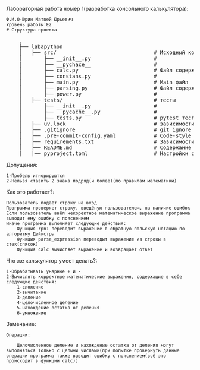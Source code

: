 Лабораторная работа номер 1(разработка консольного калькулятора):

    Ф.И.О-Юрин Матвей Юрьевич
    Уровень работы:E2
    # Структура проекта

 <pre>
    .
    ├── labapython
    │   ├── src/                               # Исходный код
    │       ├── __init__.py                    #
    |       ├── __pychace__                    #
    │       ├── calc.py                        # Файл содержащий в себе функцию вычисляющую выражение
    │       ├── constans.py                    #
    │       ├── main.py                        # Main файл
    │       ├── parsing.py                     # Файл содержащий в себе две функции, преобразующие входные данные
    │       ├── power.py                       #
    │   ├── tests/                             # тесты
    │       ├── __init__.py                    #
    │       ├── __pycache__.py                 #
    │       ├── tests.py                       # pytest тесты калькулятора
    │   ├── uv.lock                            # зависимости проекта
    │   ├── .gitignore                         # git ignore файл
    │   ├── .pre-commit-config.yaml            # Code-style проверка
    │   ├── requirements.txt                   # Зависимости
    │   ├── README.md                          # Содержание работы
    |   |── pyproject.toml                     # Настройки сборки
</pre>
Допущения:

    1-Пробелы игнорируются
    2-Нельзя ставить 2 знака подряд(и более)(по правилам математики)
Как это работает?:

    Пользователь подаёт строку на вход
    Программа проверяет строку, введёную пользователем, на наличие ошибок
    Если пользователь ввёл некоректное математическое выражение программа выводит ему ошибку с пояснением
    Иначе программа выполняет следующие действия:
        Функция rpn1 переводит выражение в обратную польскую нотацию по алгоритму Дейкстры
        Функция parse_expression переводит выражение из строки в стек(список)
        Функция calc вычисляет выражение и возвращает ответ
Что же калькулятор умеет делать?:

    1-Обрабатывать унарные + и -
    2-Вычислять корректные математические выражения, содержащие в себе следующие действия:
        1-сложение
        2-вычитание
        3-деление
        4-целочисленное деление
        5-нахождение остатка от деления
        6-умножение
Замечание:

    Операции:
    
        Целочисленное деление и нахождение остатка от деления могут выполняться только с целыми числами(при попытке провернуть данные операции программа также выводит ошибку с пояснением(всё это происходит в функции calc))
